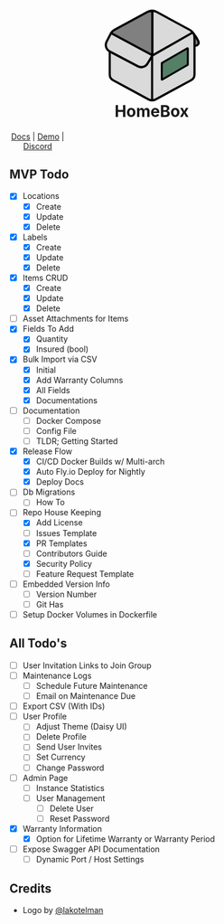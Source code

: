 <div align="center">
   <svg width="200" align="center" viewBox="0 0 10817 9730" xmlns="http://www.w3.org/2000/svg" xml:space="preserve" style="fill-rule:evenodd;clip-rule:evenodd;stroke-linecap:round;stroke-linejoin:round;stroke-miterlimit:5.42683">
      <path d="M9310.16 2560.9c245.302 249.894 419.711 539.916 565.373 845.231 47.039 98.872 36.229 215.514-28.2 304.05-64.391 88.536-172.099 134.676-280.631 120.28 0 .053-.039.053-.039.053" style="fill:gray;stroke:#000;stroke-width:206.41px"/>
      <path d="M5401.56 487.044c-127.958 6.227-254.855 40.77-370.992 103.628-765.271 414.225-2397.45 1297.68-3193.03 1728.32-137.966 74.669-250.327 183.605-328.791 313.046l3963.09 2122.43s-249.048 416.428-470.593 786.926c-189.24 316.445-592.833 429.831-919.198 258.219l-2699.36-1419.32v2215.59c0 226.273 128.751 435.33 337.755 548.466 764.649 413.885 2620.97 1418.66 3385.59 1832.51 209.018 113.137 466.496 113.137 675.514 0 764.623-413.857 2620.94-1418.63 3385.59-1832.51 208.989-113.136 337.743-322.193 337.743-548.466v-3513.48c0-318.684-174.59-611.722-454.853-763.409-795.543-430.632-2427.75-1314.09-3193.02-1728.32-141.693-76.684-299.364-111.227-455.442-103.628" style="fill:#dadada;stroke:#000;stroke-width:206.42px"/>
      <path d="M5471.83 4754.46V504.71c-127.958 6.226-325.127 23.1-441.264 85.958-765.271 414.225-2397.45 1297.68-3193.03 1728.32-137.966 74.669-250.327 183.605-328.791 313.046l3963.09 2122.43Z" style="fill:gray;stroke:#000;stroke-width:206.42px"/>
      <path d="m1459.34 2725.96-373.791 715.667c-177.166 339.292-46.417 758 292.375 936.167l4.75 2.5m0 0 2699.37 1419.29c326.374 171.625 729.916 58.25 919.165-258.208 221.542-370.5 470.583-786.917 470.583-786.917l-3963.04-2122.42-2.167 3.458-47.25 90.458" style="fill:#dadada;stroke:#000;stroke-width:206.42px"/>
      <path d="M5443.74 520.879v4149.79" style="fill:none;stroke:#000;stroke-width:153.5px"/>
      <path d="M8951.41 4102.72c0-41.65-22.221-80.136-58.291-100.961-36.069-20.825-80.51-20.825-116.58 0l-2439.92 1408.69c-36.07 20.825-58.29 59.311-58.29 100.961V7058c0 41.65 22.22 80.136 58.29 100.961 36.07 20.825 80.51 20.825 116.58 0l2439.92-1408.69c36.07-20.825 58.291-59.312 58.291-100.962v-1546.59Z" style="fill:#567f67"/>
      <path d="M8951.41 4102.72c0-41.65-22.221-80.136-58.291-100.961-36.069-20.825-80.51-20.825-116.58 0l-2439.92 1408.69c-36.07 20.825-58.29 59.311-58.29 100.961V7058c0 41.65 22.22 80.136 58.29 100.961 36.07 20.825 80.51 20.825 116.58 0l2439.92-1408.69c36.07-20.825 58.291-59.312 58.291-100.962v-1546.59ZM6463.98 5551.29v1387.06l2301.77-1328.92V4222.37L6463.98 5551.29Z"/>
      <path d="M5443.76 9041.74v-4278.4" style="fill:none;stroke:#000;stroke-width:206.44px;stroke-linejoin:miter"/>
      <path d="m5471.79 4773.86 3829.35-2188.22" style="fill:none;stroke:#000;stroke-width:206.43px;stroke-linejoin:miter"/>
   </svg>
</div>
<h1 align="center" style="margin-top: -10px"> HomeBox </h1>
<p align="center" style="width: 100;">
   <a href="https://hay-kot.github.io/homebox/">Docs</a>
   |
   <a href="https://homebox.fly.dev">Demo</a>
   |
   <a href="https://discord.gg/tuncmNrE4z">Discord</a>
</p>

## MVP Todo

- [x] Locations
  - [x] Create
  - [x] Update
  - [x] Delete
- [x] Labels
  - [x] Create
  - [x] Update
  - [x] Delete
- [x] Items CRUD
  - [x] Create
  - [x] Update
  - [x] Delete
- [ ] Asset Attachments for Items
- [x] Fields To Add
  - [x] Quantity
  - [x] Insured (bool)
- [x] Bulk Import via CSV
  - [x] Initial
  - [x] Add Warranty Columns
  - [x] All Fields
  - [x] Documentations
- [ ] Documentation
  - [ ] Docker Compose
  - [ ] Config File
  - [ ] TLDR; Getting Started
- [x] Release Flow
  - [x] CI/CD Docker Builds w/ Multi-arch
  - [x] Auto Fly.io Deploy for Nightly
  - [x] Deploy Docs
- [ ] Db Migrations
  - [ ] How To
- [ ] Repo House Keeping
  - [x] Add License
  - [ ] Issues Template
  - [x] PR Templates
  - [ ] Contributors Guide
  - [x] Security Policy
  - [ ] Feature Request Template
- [ ] Embedded Version Info
  - [ ] Version Number
  - [ ] Git Has
- [ ] Setup Docker Volumes in Dockerfile

## All Todo's

- [ ] User Invitation Links to Join Group
- [ ] Maintenance Logs
  - [ ] Schedule Future Maintenance
  - [ ] Email on Maintenance Due
- [ ] Export CSV (With IDs)
- [ ] User Profile
  - [ ] Adjust Theme (Daisy UI)
  - [ ] Delete Profile
  - [ ] Send User Invites
  - [ ] Set Currency
  - [ ] Change Password
- [ ] Admin Page
  - [ ] Instance Statistics
  - [ ] User Management
    - [ ] Delete User
    - [ ] Reset Password
- [x] Warranty Information
  - [x] Option for Lifetime Warranty or Warranty Period
- [ ] Expose Swagger API Documentation
  - [ ] Dynamic Port / Host Settings

## Credits
- Logo by [@lakotelman](https://github.com/lakotelman)
